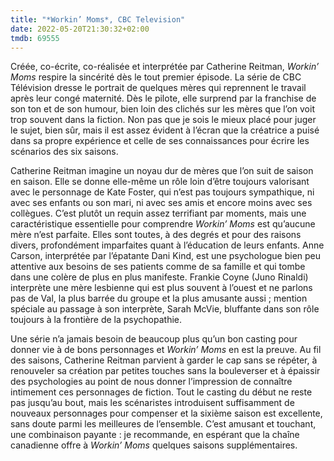 ```yaml
---
title: "*Workin’ Moms*, CBC Television"
date: 2022-05-20T21:30:32+02:00
tmdb: 69555 
---
```


Créée, co-écrite, co-réalisée et interprétée par Catherine Reitman, *Workin’ Moms* respire la sincérité dès le tout premier épisode. La série de CBC Télévision dresse le portrait de quelques mères qui reprennent le travail après leur congé maternité. Dès le pilote, elle surprend par la franchise de son ton et de son humour, bien loin des clichés sur les mères que l’on voit trop souvent dans la fiction. Non pas que je sois le mieux placé pour juger le sujet, bien sûr, mais il est assez évident à l’écran que la créatrice a puisé dans sa propre expérience et celle de ses connaissances pour écrire les scénarios des six saisons.

Catherine Reitman imagine un noyau dur de mères que l’on suit de saison en saison. Elle se donne elle-même un rôle loin d’être toujours valorisant avec le personnage de Kate Foster, qui n’est pas toujours sympathique, ni avec ses enfants ou son mari, ni avec ses amis et encore moins avec ses collègues. C’est plutôt un requin assez terrifiant par moments, mais une caractéristique essentielle pour comprendre *Workin’ Moms* est qu’aucune mère n’est parfaite. Elles sont toutes, à des degrés et pour des raisons divers, profondément imparfaites quant à l’éducation de leurs enfants. Anne Carson, interprétée par l’épatante Dani Kind, est une psychologue bien peu attentive aux besoins de ses patients comme de sa famille et qui tombe dans une colère de plus en plus manifeste. Frankie Coyne (Juno Rinaldi) interprète une mère lesbienne qui est plus souvent à l’ouest et ne parlons pas de Val, la plus barrée du groupe et la plus amusante aussi ; mention spéciale au passage à son interprète, Sarah McVie, bluffante dans son rôle toujours à la frontière de la psychopathie. 

Une série n’a jamais besoin de beaucoup plus qu’un bon casting pour donner vie à de bons personnages et *Workin’ Moms* en est la preuve. Au fil des saisons, Catherine Reitman parvient à garder le cap sans se répéter, à renouveler sa création par petites touches sans la bouleverser et à épaissir des psychologies au point de nous donner l’impression de connaître intimement ces personnages de fiction. Tout le casting du début ne reste pas jusqu’au bout, mais les scénaristes introduisent suffisamment de nouveaux personnages pour compenser et la sixième saison est excellente, sans doute parmi les meilleures de l’ensemble. C’est amusant et touchant, une combinaison payante : je recommande, en espérant que la chaîne canadienne offre à *Workin’ Moms* quelques saisons supplémentaires. 
